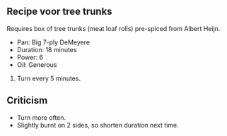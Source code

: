 Recipe voor tree trunks
-----------------------

Requires box of tree trunks (meat loaf rolls) pre-spiced from Albert Heijn.

- Pan: Big 7-ply DeMeyere
- Duration: 18 minutes
- Power: 6
- Oil: Generous

1. Turn every 5 minutes.

Criticism
---------
- Turn more often.
- Slightly burnt on 2 sides, so shorten duration next time.